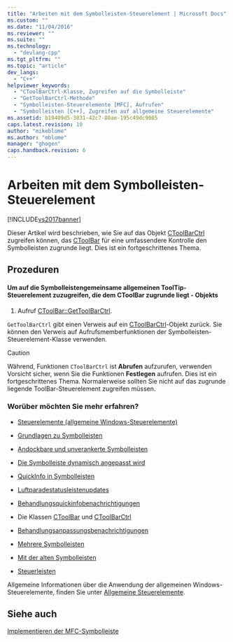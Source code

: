 ```yaml
---
title: "Arbeiten mit dem Symbolleisten-Steuerelement | Microsoft Docs"
ms.custom: ""
ms.date: "11/04/2016"
ms.reviewer: ""
ms.suite: ""
ms.technology: 
  - "devlang-cpp"
ms.tgt_pltfrm: ""
ms.topic: "article"
dev_langs: 
  - "C++"
helpviewer_keywords: 
  - "CToolBarCtrl-Klasse, Zugreifen auf die Symbolleiste"
  - "GetToolBarCtrl-Methode"
  - "Symbolleisten-Steuerelemente [MFC], Aufrufen"
  - "Symbolleisten [C++], Zugreifen auf allgemeine Steuerelemente"
ms.assetid: b19409d5-3831-42c7-80ae-195c49dc9085
caps.latest.revision: 10
author: "mikeblome"
ms.author: "mblome"
manager: "ghogen"
caps.handback.revision: 6
---
```

# Arbeiten mit dem Symbolleisten-Steuerelement
[!INCLUDE[vs2017banner](../assembler/inline/includes/vs2017banner.md)]

Dieser Artikel wird beschrieben, wie Sie auf das Objekt [CToolBarCtrl](../mfc/reference/ctoolbarctrl-class.md) zugreifen können, das [CToolBar](../mfc/reference/ctoolbar-class.md) für eine umfassendere Kontrolle den Symbolleisten zugrunde liegt.  Dies ist ein fortgeschrittenes Thema.  
  
## Prozeduren  
  
#### Um auf die Symbolleistengemeinsame allgemeinen ToolTip\-Steuerelement zuzugreifen, die dem CToolBar zugrunde liegt \- Objekts  
  
1.  Aufruf [CToolBar::GetToolBarCtrl](../Topic/CToolBar::GetToolBarCtrl.md).  
  
 `GetToolBarCtrl` gibt einen Verweis auf ein [CToolBarCtrl](../mfc/reference/ctoolbarctrl-class.md)\-Objekt zurück.  Sie können den Verweis auf Aufrufsmemberfunktionen der Symbolleisten\-Steuerelement\-Klasse verwenden.  
  
> [!CAUTION]
>  Während, Funktionen `CToolBarCtrl` ist **Abrufen** aufzurufen, verwenden Vorsicht sicher, wenn Sie die Funktionen **Festlegen**  aufrufen.  Dies ist ein fortgeschrittenes Thema.  Normalerweise sollten Sie nicht auf das zugrunde liegende ToolBar\-Steuerelement zugreifen müssen.  
  
### Worüber möchten Sie mehr erfahren?  
  
-   [Steuerelemente \(allgemeine Windows\-Steuerelemente\)](../mfc/controls-mfc.md)  
  
-   [Grundlagen zu Symbolleisten](../mfc/toolbar-fundamentals.md)  
  
-   [Andockbare und unverankerte Symbolleisten](../mfc/docking-and-floating-toolbars.md)  
  
-   [Die Symbolleiste dynamisch angepasst wird](../mfc/docking-and-floating-toolbars.md)  
  
-   [QuickInfo in Symbolleisten](../mfc/toolbar-tool-tips.md)  
  
-   [Luftparadestatusleistenupdates](../mfc/toolbar-tool-tips.md)  
  
-   [Behandlungsquickinfobenachrichtigungen](../mfc/handling-tool-tip-notifications.md)  
  
-   Die Klassen [CToolBar](../mfc/reference/ctoolbar-class.md) und [CToolBarCtrl](../mfc/reference/ctoolbarctrl-class.md)  
  
-   [Behandlungsanpassungsbenachrichtigungen](../mfc/handling-customization-notifications.md)  
  
-   [Mehrere Symbolleisten](../mfc/toolbar-fundamentals.md)  
  
-   [Mit der alten Symbolleisten](../mfc/using-your-old-toolbars.md)  
  
-   [Steuerleisten](../mfc/control-bars.md)  
  
 Allgemeine Informationen über die Anwendung der allgemeinen Windows\-Steuerelemente, finden Sie unter [Allgemeine Steuerelemente](http://msdn.microsoft.com/library/windows/desktop/bb775493).  
  
## Siehe auch  
 [Implementieren der MFC\-Symbolleiste](../mfc/mfc-toolbar-implementation.md)